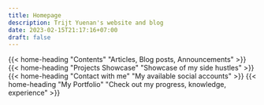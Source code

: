 ```yaml
---
title: Homepage
description: Trijt Yuenan's website and blog
date: 2023-02-15T21:17:16+07:00
draft: false
---
```

{{< home-heading "Contents" "Articles, Blog posts, Announcements" >}}
{{< home-heading "Projects Showcase" "Showcase of my side hustles" >}}
{{< home-heading "Contact with me" "My available social accounts" >}}
{{< home-heading "My Portfolio" "Check out my progress, knowledge, experience" >}}
